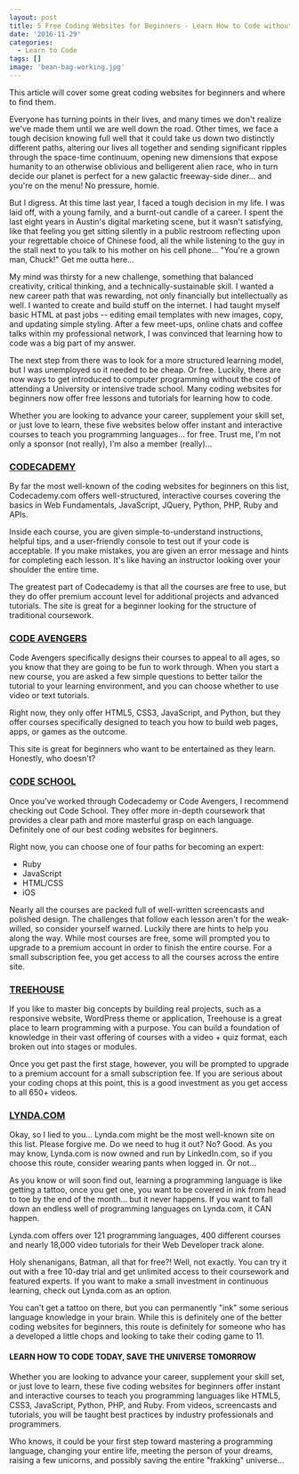 ```yaml
---
layout: post
title: 5 Free Coding Websites for Beginners - Learn How to Code without the Cost
date: '2016-11-29'
categories:
  - Learn to Code
tags: []
image: 'bean-bag-working.jpg'
---
```


This article will cover some great coding websites for beginners and where to find them.

Everyone has turning points in their lives, and many times we don't realize we've made them until we are well down the road. Other times, we face a tough decision knowing full well that it could take us down two distinctly different paths, altering our lives all together and sending significant ripples through the space-time continuum, opening new dimensions that expose humanity to an otherwise oblivious and belligerent alien race, who in turn decide our planet is perfect for a new galactic freeway-side diner… and you're on the menu! No pressure, homie.


But I digress. At this time last year, I faced a tough decision in my life. I was laid off, with a young family, and a burnt-out candle of a career. I spent the last eight years in Austin's digital marketing scene, but it wasn't satisfying, like that feeling you get sitting silently in a public restroom reflecting upon your regrettable choice of Chinese food, all the while listening to the guy in the stall next to you talk to his mother on his cell phone... "You're a grown man, Chuck!" Get me outta here...



My mind was thirsty for a new challenge, something that balanced creativity, critical thinking, and a technically-sustainable skill. I wanted a new career path that was rewarding, not only financially but intellectually as well. I wanted to create and build stuff on the internet. I had taught myself basic HTML at past jobs -- editing email templates with new images, copy, and updating simple styling. After a few meet-ups, online chats and coffee talks within my professional network, I was convinced that learning how to code was a big part of my answer.

The next step from there was to look for a more structured learning model, but I was unemployed so it needed to be cheap. Or free. Luckily, there are now ways to get introduced to computer programming without the cost of attending a University or intensive trade school. Many coding websites for beginners now offer free lessons and tutorials for learning how to code.

Whether you are looking to advance your career, supplement your skill set, or just love to learn, these five websites below offer instant and interactive courses to teach you programming languages… for free. Trust me, I'm not only a sponsor (not really), I'm also a member (really)...

### [CODECADEMY](https://www.codecademy.com/)



By far the most well-known of the coding websites for beginners on this list, Codecademy.com offers well-structured, interactive courses covering the basics in Web Fundamentals, JavaScript, JQuery, Python, PHP, Ruby and APIs.  



Inside each course, you are given simple-to-understand instructions, helpful tips, and a user-friendly console to test out if your code is acceptable. If you make mistakes, you are given an error message and hints for completing each lesson. It's like having an instructor looking over your shoulder the entire time.

The greatest part of Codecademy is that all the courses are free to use, but they do offer premium account level for additional projects and advanced tutorials. The site is great for a beginner looking for the structure of traditional coursework.

### [CODE AVENGERS](https://www.codeavengers.com/)



Code Avengers specifically designs their courses to appeal to all ages, so you know that they are going to be fun to work through. When you start a new course, you are asked a few simple questions to better tailor the tutorial to your learning environment, and you can choose whether to use video or text tutorials.



Right now, they only offer HTML5, CSS3, JavaScript, and Python, but they offer courses specifically designed to teach you how to build web pages, apps, or games as the outcome.

This site is great for beginners who want to be entertained as they learn. Honestly, who doesn't?

### [CODE SCHOOL](https://www.codeschool.com/)



Once you've worked through Codecademy or Code Avengers, I recommend checking out Code School. They offer more in-depth coursework that provides a clear path and more masterful grasp on each language. Definitely one of our best coding websites for beginners.



Right now, you can choose one of four paths for becoming an expert:

- Ruby
- JavaScript
- HTML/CSS
- iOS




Nearly all the courses are packed full of well-written screencasts and polished design. The challenges that follow each lesson aren't for the weak-willed, so consider yourself warned. Luckily there are hints to help you along the way. While most courses are free, some will prompted you to upgrade to a premium account in order to finish the entire course. For a small subscription fee, you get access to all the courses across the entire site.

### [TREEHOUSE](https://teamtreehouse.com/)



If you like to master big concepts by building real projects, such as a responsive website, WordPress theme or application, Treehouse is a great place to learn programming with a purpose. You can build a foundation of knowledge in their vast offering of courses with a video + quiz format, each broken out into stages or modules.



Once you get past the first stage, however, you will be prompted to upgrade to a premium account for a small subscription fee. If you are serious about your coding chops at this point, this is a good investment as you get access to all 650+ videos.

### [LYNDA.COM](http://www.lynda.com/)



Okay, so I lied to you… Lynda.com might be the most well-known site on this list. Please forgive me. Do we need to hug it out? No? Good. As you may know, Lynda.com is now owned and run by LinkedIn.com, so if you choose this route, consider wearing pants when logged in. Or not…

As you know or will soon find out, learning a programming language is like getting a tattoo, once you get one, you want to be covered in ink from head to toe by the end of the month… but it never happens. If you want to fall down an endless well of programming languages on Lynda.com, it CAN happen.



Lynda.com offers over 121 programming languages, 400 different courses and nearly 18,000 video tutorials for their Web Developer track alone.

Holy shenanigans, Batman, all that for free?! Well, not exactly. You can try it out with a free 10-day trial and get unlimited access to their coursework and featured experts. If you want to make a small investment in continuous learning, check out Lynda.com as an option.

You can't get a tattoo on there, but you can permanently "ink" some serious language knowledge in your brain. While this is definitely one of the better coding websites for beginners, this route is definitely for someone who has a developed a little chops and looking to take their coding game to 11.

#### **LEARN HOW TO CODE TODAY, SAVE THE UNIVERSE TOMORROW**



Whether you are looking to advance your career, supplement your skill set, or just love to learn, these five coding websites for beginners offer instant and interactive courses to teach you programming languages like HTML5, CSS3, JavaScript, Python, PHP, and Ruby. From videos, screencasts and tutorials, you will be taught best practices by industry professionals and programmers.

Who knows, it could be your first step toward mastering a programming language, changing your entire life, meeting the person of your dreams, raising a few unicorns, and possibly saving the entire "frakking" universe...

